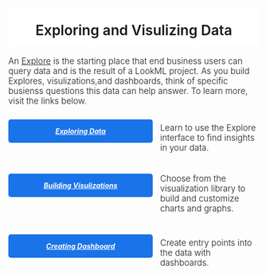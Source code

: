 <div style="width: 100%; text-align: center; overflow: hidden;">

<h1 style="background-color: #fff; padding: 30px 0 15px;font-weight:500; text-align:center; margin-bottom: 20px; font-weight: 600;">Exploring and Visulizing Data</h1>


<div style="text-align: left; font-size: 17px;">
    <p style="font-weight: 300; margin-top: 17px;">An <a target="_blank" href="https://docs.looker.com/r/exploring-data">Explore</a>
     is the starting place that end business users can query data and is the result of a LookML project. As you build Explores, visulizations,and dashboards,
     think of specific busienss questions this data can help answer. To learn more, visit the links below. </div>

<div style=" float: left; margin-bottom: 15px; width: 100%;">
  <h5 style="float: left; padding: 15px 25px; background-color: #1A73E8; border-radius: 5px; width: 240px; margin: 10px 15px 20px 0; text-align: center;"><a target="_blank" style="color: #fff;" href="https://docs.looker.com/exploring-data/exploring-data">Exploring Data</a></h5>
  <div style="text-align: left; font-size: 17px;">
    <p style="font-weight: 300; margin-top: 17px;">Learn to use the Explore interface to find insights in your data.</p>
  </div>
</div>

<div style=" float: left; margin-bottom: 15px; width: 100%;">
  <h5 style="float: left; padding: 15px 25px; background-color: #1A73E8; border-radius: 5px; width: 240px; margin: 10px 15px 20px 0; text-align: center;"><a target="_blank" style="color: #fff;" href="http://www.looker.com/docs/exploring-data/visualizing-query-results">Building Visulizations</a></h5>
  <div style="text-align: left; font-size: 17px;">
    <p style="font-weight: 300; margin-top: 10px;">Choose from the visualization library to build and customize charts and graphs.</p>
  </div>
</div>

<div style=" float: left; margin-bottom: 15px; width: 100%;">
  <h5 style="float: left; padding: 15px 25px; background-color: #1A73E8; border-radius: 5px; width: 240px; margin: 10px 15px 20px 0; text-align: center;"><a target="_blank" style="color: #fff;" href="https://docs.looker.com/dashboards/creating-dashboards-beta">Creating Dashboard</a></h5>
  <div style="text-align: left; font-size: 17px;">
    <p style="font-weight: 300; margin-top: 17px;">Create entry points into the data with dashboards.</p>
  </div>
</div>


</div>
